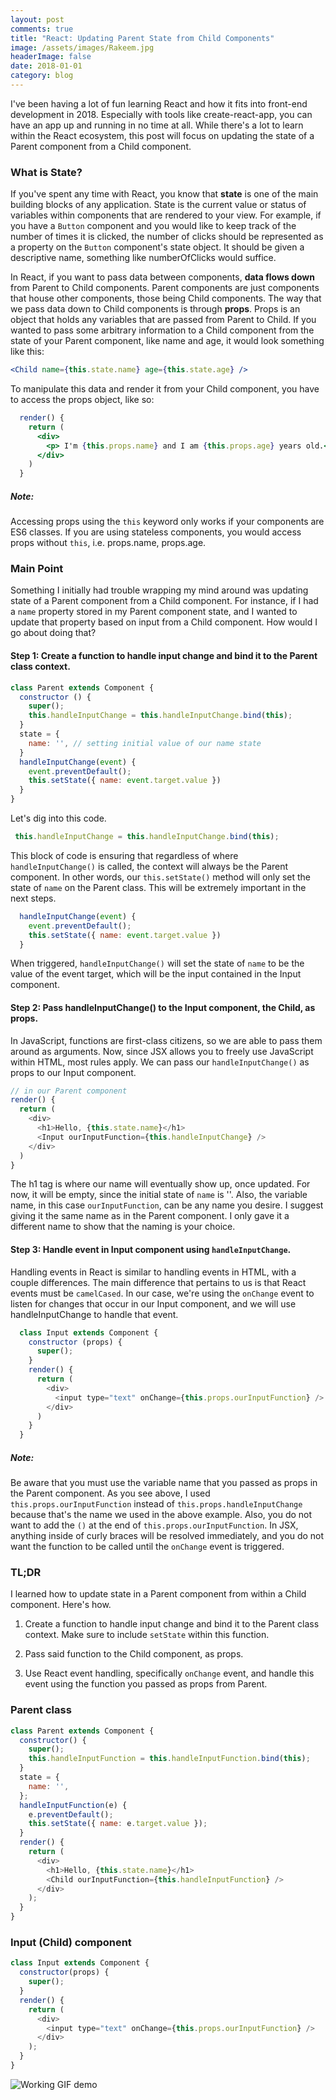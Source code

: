 ```yaml
---
layout: post
comments: true
title: "React: Updating Parent State from Child Components"
image: /assets/images/Rakeem.jpg
headerImage: false
date: 2018-01-01
category: blog
---
```


I've been having a lot of fun learning React and how it fits into front-end development in 2018. Especially with tools like create-react-app, you can have an app up and running in no time at all. While there's a lot to learn within the React ecosystem, this post will focus on updating the state of a Parent component from a Child component.

### What is State?

If you've spent any time with React, you know that **state** is one of the main building blocks of any application. State is the current value or status of variables within components that are rendered to your view. For example, if you have a `Button` component and you would like to keep track of the number of times it is clicked, the number of clicks should be represented as a property on the `Button` component's state object. It should be given a descriptive name, something like numberOfClicks would suffice.

In React, if you want to pass data between components, **data flows down** from Parent to Child components. Parent components are just components that house other components, those being Child components. The way that we pass data down to Child components is through **props**. Props is an object that holds any variables that are passed from Parent to Child. If you wanted to pass some arbitrary information to a Child component from the state of your Parent component, like name and age, it would look something like this:
```jsx
<Child name={this.state.name} age={this.state.age} />
```
To manipulate this data and render it from your Child component, you have to access the props object, like so:

```jsx
  render() {
    return (
      <div>
        <p> I'm {this.props.name} and I am {this.props.age} years old.</p>
      </div>
    )
  }
```

##### Note:
Accessing props using the `this` keyword only works if your components are ES6 classes. If you are using stateless components, you would access props without `this`, i.e. props.name, props.age.

### Main Point

Something I initially had trouble wrapping my mind around was updating state of a Parent component from a Child component. For instance, if I had a `name` property stored in my Parent component state, and I wanted to update that property based on input from a Child component. How would I go about doing that?

#### Step 1: Create a function to handle input change and bind it to the Parent class context.

```javascript
class Parent extends Component {
  constructor () {
    super();
    this.handleInputChange = this.handleInputChange.bind(this);
  }
  state = {
    name: '', // setting initial value of our name state
  }
  handleInputChange(event) {
    event.preventDefault();
    this.setState({ name: event.target.value })
  }
}
```
Let's dig into this code.
```javascript
 this.handleInputChange = this.handleInputChange.bind(this);
```
This block of code is ensuring that regardless of where `handleInputChange()` is called, the context will always be the Parent component. In other words, our `this.setState()` method will only set the state of `name` on the Parent class. This will be extremely important in the next steps.

```javascript
  handleInputChange(event) {
    event.preventDefault();
    this.setState({ name: event.target.value })
  }
```
When triggered, `handleInputChange()` will set the state of `name` to be the value of the event target, which will be the input contained in the Input component.

#### Step 2: Pass handleInputChange() to the Input component, the Child, as props.

In JavaScript, functions are first-class citizens, so we are able to pass them around as arguments. Now, since JSX allows you to freely use JavaScript within HTML, most rules apply. We can pass our `handleInputChange()` as props to our Input component.

```javascript
// in our Parent component
render() {
  return (
    <div>
      <h1>Hello, {this.state.name}</h1>
      <Input ourInputFunction={this.handleInputChange} />
    </div>
  )
}
```
The h1 tag is where our name will eventually show up, once updated. For now, it will be empty, since the initial state of `name` is ''. Also, the variable name, in this case `ourInputFunction`, can be any name you desire. I suggest giving it the same name as in the Parent component. I only gave it a different name to show that the naming is your choice.

#### Step 3: Handle event in Input component using `handleInputChange`.

Handling events in React is similar to handling events in HTML, with a couple differences. The main difference that pertains to us is that React events must be `camelCased`. In our case, we're using the `onChange` event to listen for changes that occur in our Input component, and we will use handleInputChange to handle that event.

```javascript
  class Input extends Component {
    constructor (props) {
      super();
    }
    render() {
      return (
        <div>
          <input type="text" onChange={this.props.ourInputFunction} />
        </div>
      )
    }
  }
```
##### Note:
Be aware that you must use the variable name that you passed as props in the Parent component. As you see above, I used `this.props.ourInputFunction` instead of `this.props.handleInputChange` because that's the name we used in the above example. Also, you do not want to add the `()` at the end of `this.props.ourInputFunction`. In JSX, anything inside of curly braces will be resolved immediately, and you do not want the function to be called until the `onChange` event is triggered.

### TL;DR
I learned how to update state in a Parent component from within a Child component. Here's how.

1. Create a function to handle input change and bind it to the Parent class context. Make sure to include `setState` within this function.

2. Pass said function to the Child component, as props.

3. Use React event handling, specifically `onChange` event, and handle this event using the function you passed as props from Parent.

### Parent class
```javascript
class Parent extends Component {
  constructor() {
    super();
    this.handleInputFunction = this.handleInputFunction.bind(this);
  }
  state = {
    name: '',
  };
  handleInputFunction(e) {
    e.preventDefault();
    this.setState({ name: e.target.value });
  }
  render() {
    return (
      <div>
        <h1>Hello, {this.state.name}</h1>
        <Child ourInputFunction={this.handleInputFunction} />
      </div>
    );
  }
}
```
### Input (Child) component

```javascript
class Input extends Component {
  constructor(props) {
    super();
  }
  render() {
    return (
      <div>
        <input type="text" onChange={this.props.ourInputFunction} />
      </div>
    );
  }
}
```

![Working GIF demo](http://www.giphy.com/gifs/xULW8t5l0TtDohoy7S)
